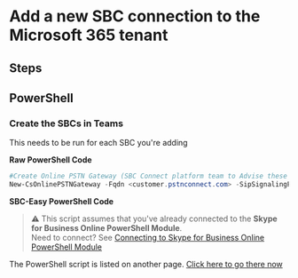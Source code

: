 # Add a new SBC connection to the Microsoft 365 tenant

## Steps


## PowerShell
### Create the SBCs in Teams
This needs to be run for each SBC you're adding

<i class="fas fa-terminal"></i> **Raw PowerShell Code**

````PowerShell
#Create Online PSTN Gateway (SBC Connect platform team to Advise these details) 
New-CsOnlinePSTNGateway -Fqdn <customer.pstnconnect.com> -SipSignalingPort <TLS Port> -MaxConcurrentSessions <channels> -ForwardCallHistory $true -Enabled $true -ForwardPai $true
````

<i class="fas fa-keyboard"></i> **SBC-Easy PowerShell Code**
> ⚠ This script assumes that you've already connected to the **Skype for Business Online PowerShell Module**.\
Need to connect? See [Connecting to Skype for Business Online PowerShell Module](connecting-to-sfbo-ps-module.md)

The PowerShell script is listed on another page. [Click here to go there now](https://raw.githubusercontent.com/SBCConnect/documentation/master/scripts/new-tenant-australian-dial-plans.ps1)

